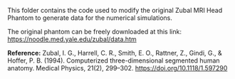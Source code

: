 This folder contains the code used to modify the original Zubal MRI Head Phantom to generate data for the numerical simulations.

The original phantom can be freely downloaded at this link: https://noodle.med.yale.edu/zubal/data.htm

**Reference:** Zubal, I. G., Harrell, C. R., Smith, E. O., Rattner, Z., Gindi, G., & Hoffer, P. B. (1994). Computerized three-dimensional segmented human anatomy. Medical Physics, 21(2), 299–302. https://doi.org/10.1118/1.597290
